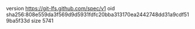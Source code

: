 version https://git-lfs.github.com/spec/v1
oid sha256:808e559da3f569d9d5931fdfc20bba313170ea2442748dd31a9cdf519ba5f33d
size 5741
